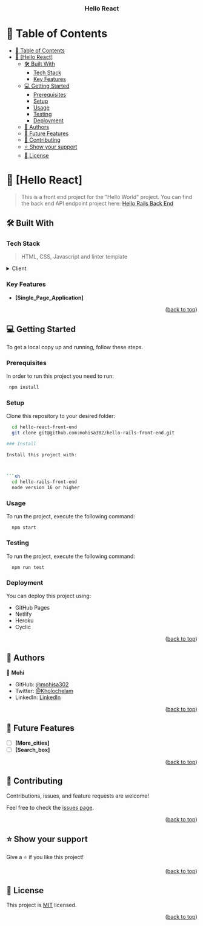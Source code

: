 <a name="readme-top"></a>

<div align="center">

  <h3><b>Hello React</b></h3>

</div>

<!-- TABLE OF CONTENTS -->

# 📗 Table of Contents

- [📗 Table of Contents](#-table-of-contents)
- [📖 \[Hello React\] ](#-hello-react-)
  - [🛠 Built With ](#-built-with-)
    - [Tech Stack ](#tech-stack-)
    - [Key Features ](#key-features-)
  - [💻 Getting Started ](#-getting-started-)
    - [Prerequisites](#prerequisites)
    - [Setup](#setup)
    - [Usage](#usage)
    - [Testing](#testing)
    - [Deployment](#deployment)
  - [👥 Authors ](#-authors-)
  - [🔭 Future Features ](#-future-features-)
  - [🤝 Contributing ](#-contributing-)
  - [⭐️ Show your support ](#️-show-your-support-)
  - [📝 License ](#-license-)

<!-- PROJECT DESCRIPTION -->

# 📖 [Hello React] <a name="about-project"></a>

> This is a front end project for the "Hello World" project. You can find the back end API endpoint project here: [Hello Rails Back End](https://github.com/mohisa302/hello-rails-backend)

## 🛠 Built With <a name="built-with"></a>

### Tech Stack <a name="tech-stack"></a>

> HTML, CSS, Javascript and linter template

<details>
  <summary>Client</summary>
  <ul>
    <li><a href="https://reactjs.org/">React.js</a></li>
  </ul>
</details>

<!-- Features -->

### Key Features <a name="key-features"></a>

- **[Single_Page_Application]**

<p align="right">(<a href="#readme-top">back to top</a>)</p>

<!-- GETTING STARTED -->

## 💻 Getting Started <a name="getting-started"></a>

To get a local copy up and running, follow these steps.

### Prerequisites

In order to run this project you need to run:

```sh
 npm install
```

### Setup

Clone this repository to your desired folder:

````sh
  cd hello-react-front-end
  git clone git@github.com:mohisa302/hello-rails-front-end.git

### Install

Install this project with:



```sh
  cd hello-rails-front-end
  node version 16 or higher
````

### Usage

To run the project, execute the following command:

```
  npm start
```

### Testing

To run the project, execute the following command:

```
  npm run test
```

### Deployment

You can deploy this project using:

- GitHub Pages
- Netlify
- Heroku
- Cyclic

<p align="right">(<a href="#readme-top">back to top</a>)</p>

<!-- AUTHORS -->

## 👥 Authors <a name="authors"></a>

👤 **Mohi**

- GitHub: [@mohisa302](https://github.com/mohisa302)
- Twitter: [@Kholochelam](https://twitter.com/Kholochelam)
- LinkedIn: [LinkedIn](https://www.linkedin.com/in/mohadese-sadeghi/)

<p align="right">(<a href="#readme-top">back to top</a>)</p>

<!-- FUTURE FEATURES -->

## 🔭 Future Features <a name="future-features"></a>

- [ ] **[More_cities]**
- [ ] **[Search_box]**

<p align="right">(<a href="#readme-top">back to top</a>)</p>

<!-- CONTRIBUTING -->

## 🤝 Contributing <a name="contributing"></a>

Contributions, issues, and feature requests are welcome!

Feel free to check the [issues page](../../issues/).

<p align="right">(<a href="#readme-top">back to top</a>)</p>

<!-- SUPPORT -->

## ⭐️ Show your support <a name="support"></a>

Give a ⭐️ if you like this project!

<p align="right">(<a href="#readme-top">back to top</a>)</p>

<!-- LICENSE -->

## 📝 License <a name="license"></a>

This project is [MIT](./LICENSE) licensed.

<p align="right">(<a href="#readme-top">back to top</a>)</p>
